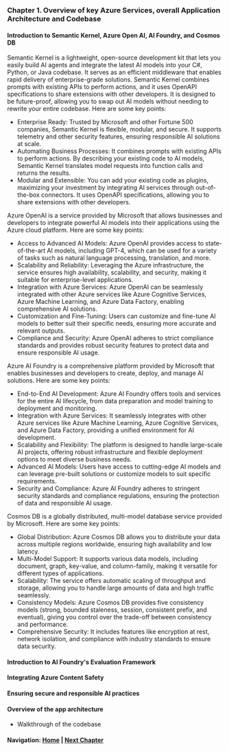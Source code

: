 ### Chapter 1. Overview of key Azure Services, overall Application Architecture and Codebase

#### Introduction to Semantic Kernel, Azure Open AI, AI Foundry, and Cosmos DB
  
Semantic Kernel is a lightweight, open-source development kit that lets you easily build AI agents and integrate the latest AI models into your C#, Python, or Java codebase. It serves as an efficient middleware that enables rapid delivery of enterprise-grade solutions. Semantic Kernel combines prompts with existing APIs to perform actions, and it uses OpenAPI specifications to share extensions with other developers. It is designed to be future-proof, allowing you to swap out AI models without needing to rewrite your entire codebase. Here are some key points:
- Enterprise Ready: Trusted by Microsoft and other Fortune 500 companies, Semantic Kernel is flexible, modular, and secure. It supports telemetry and other security features, ensuring responsible AI solutions at scale.
- Automating Business Processes: It combines prompts with existing APIs to perform actions. By describing your existing code to AI models, Semantic Kernel translates model requests into function calls and returns the results.
- Modular and Extensible: You can add your existing code as plugins, maximizing your investment by integrating AI services through out-of-the-box connectors. It uses OpenAPI specifications, allowing you to share extensions with other developers.
 
Azure OpenAI is a service provided by Microsoft that allows businesses and developers to integrate powerful AI models into their applications using the Azure cloud platform. Here are some key points:
- Access to Advanced AI Models: Azure OpenAI provides access to state-of-the-art AI models, including GPT-4, which can be used for a variety of tasks such as natural language processing, translation, and more.
- Scalability and Reliability: Leveraging the Azure infrastructure, the service ensures high availability, scalability, and security, making it suitable for enterprise-level applications.
- Integration with Azure Services: Azure OpenAI can be seamlessly integrated with other Azure services like Azure Cognitive Services, Azure Machine Learning, and Azure Data Factory, enabling comprehensive AI solutions.
- Customization and Fine-Tuning: Users can customize and fine-tune AI models to better suit their specific needs, ensuring more accurate and relevant outputs.
- Compliance and Security: Azure OpenAI adheres to strict compliance standards and provides robust security features to protect data and ensure responsible AI usage.
  
Azure AI Foundry is a comprehensive platform provided by Microsoft that enables businesses and developers to create, deploy, and manage AI solutions. Here are some key points:
- End-to-End AI Development: Azure AI Foundry offers tools and services for the entire AI lifecycle, from data preparation and model training to deployment and monitoring.
- Integration with Azure Services: It seamlessly integrates with other Azure services like Azure Machine Learning, Azure Cognitive Services, and Azure Data Factory, providing a unified environment for AI development.
- Scalability and Flexibility: The platform is designed to handle large-scale AI projects, offering robust infrastructure and flexible deployment options to meet diverse business needs.
- Advanced AI Models: Users have access to cutting-edge AI models and can leverage pre-built solutions or customize models to suit specific requirements.
- Security and Compliance: Azure AI Foundry adheres to stringent security standards and compliance regulations, ensuring the protection of data and responsible AI usage.

Cosmos DB is a globally distributed, multi-model database service provided by Microsoft. Here are some key points:
- Global Distribution: Azure Cosmos DB allows you to distribute your data across multiple regions worldwide, ensuring high availability and low latency.
- Multi-Model Support: It supports various data models, including document, graph, key-value, and column-family, making it versatile for different types of applications.
- Scalability: The service offers automatic scaling of throughput and storage, allowing you to handle large amounts of data and high traffic seamlessly.
- Consistency Models: Azure Cosmos DB provides five consistency models (strong, bounded staleness, session, consistent prefix, and eventual), giving you control over the trade-off between consistency and performance.
- Comprehensive Security: It includes features like encryption at rest, network isolation, and compliance with industry standards to ensure data security.

#### Introduction to AI Foundry's Evaluation Framework
#### Integrating Azure Content Safety
#### Ensuring secure and responsible AI practices
#### Overview of the app architecture
- Walkthrough of the codebase

#### Navigation: [Home](../../workshop.md) | [Next Chapter](../chapter_02/README.md)
